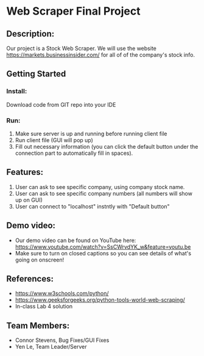 # Web Scraper Final Project

## Description:
Our project is a Stock Web Scraper. We will use the website https://markets.businessinsider.com/ for all of of the company's stock info.  

## Getting Started

### Install:
Download code from GIT repo into your IDE

### Run:
1. Make sure server is up and running before running client file
2. Run client file (GUI will pop up) 
3. Fill out necessary information (you can click the default button under the connection part to automatically fill in spaces).


## Features: 
1. User can ask to see specific company, using company stock name.
2. User can ask to see specific company numbers (all numbers will show up on GUI)
3. User can connect to "localhost" instntly with "Default button"


## Demo video:
- Our demo video can be found on YouTube here: https://www.youtube.com/watch?v=SsCWrvdYK_w&feature=youtu.be
- Make sure to turn on closed captions so you can see details of what's going on onscreen!

## References:
- https://www.w3schools.com/python/
- https://www.geeksforgeeks.org/python-tools-world-web-scraping/
- In-class Lab 4 solution

## Team Members:
- Connor Stevens, Bug Fixes/GUI Fixes 
- Yen Le, Team Leader/Server 
